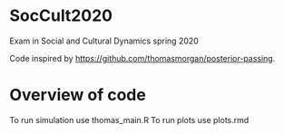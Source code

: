 # SocCult2020
Exam in Social and Cultural Dynamics spring 2020

Code inspired by https://github.com/thomasmorgan/posterior-passing.

# Overview of code

To run simulation use thomas_main.R
To run plots use plots.rmd
